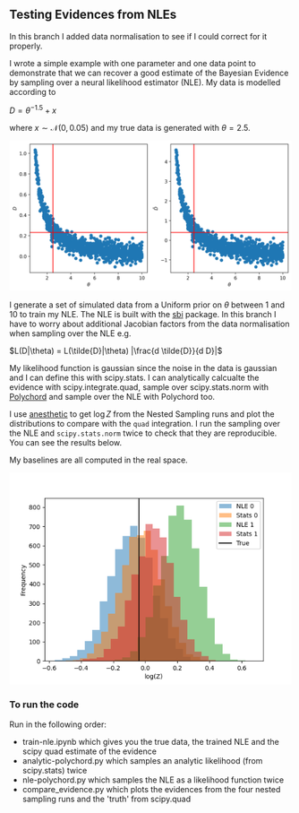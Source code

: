 ## Testing Evidences from NLEs

In this branch I added data normalisation to see if I could correct for it properly.

I wrote a simple example with one parameter and one data point to demonstrate that we can recover a good estimate of the Bayesian 
Evidence by sampling over a neural likelihood estimator (NLE). My data is modelled according to

$D = \theta^{-1.5} + x$

where $x \sim \mathcal{N}(0, 0.05)$ and my true data is generated with $\theta=2.5$.

![plot of data](https://github.com/htjb/nle-evidence/blob/data_norm/data.png?raw=true)

I generate a set of simulated data from a Uniform prior on $\theta$ between 1 and 10 to train my NLE. The NLE is built with the
[sbi](https://github.com/sbi-dev/sbi) package. In this branch I have to worry about additional Jacobian factors from the data normalisation
when sampling over the NLE e.g.

$L(D|\theta) = L(\tilde{D}|\theta) |\frac{d \tilde{D}}{d D}|$

My likelihood function is gaussian since the noise in the data is gaussian and I can define this with scipy.stats. 
I can analytically calcualte the evidence with scipy.integrate.quad, sample over scipy.stats.norm with
[Polychord](https://github.com/PolyChord/PolyChordLite) and sample over the NLE with Polychord too.

I use [anesthetic](https://anesthetic.readthedocs.io/en/latest/) to get $\log Z$ from the Nested Sampling runs and plot the distributions to compare with the
`quad` integration. I run the sampling over the NLE and `scipy.stats.norm` twice to check that they are
reproducible. You can see the results below.

My baselines are all computed in the real space.

![evidences](https://github.com/htjb/nle-evidence/blob/data_norm/evidence-comparison.png?raw=true)

### To run the code

Run in the following order:

- train-nle.ipynb which gives you the true data, the trained NLE and the scipy quad estimate of the evidence
- analytic-polychord.py which samples an analytic likelihood (from scipy.stats) twice
- nle-polychord.py which samples the NLE as a likelihood function twice
- compare_evidence.py which plots the evidences from the four nested sampling runs and the 'truth' from scipy.quad